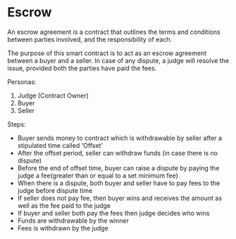# Escrow
An escrow agreement is a contract that outlines the terms and conditions between parties involved, and the responsibility of each.

The purpose of this smart contract is to act as an escrow agreement between a buyer and a seller. 
In case of any dispute, a judge will resolve the issue, provided both the parties have paid the fees. 

Personas:

1. Judge (Contract Owner)
2. Buyer
3. Seller


Steps:

- Buyer sends money to contract which is withdrawable by seller after a stipulated time called 'Offset'
- After the offset period, seller can withdraw funds (in case there is no dispute)
- Before the end of offset time, buyer can  raise a dispute by paying the judge a fee(greater than or equal to a set minimum fee)
- When there is a dispute, both buyer and seller have to pay fees to the judge before dispute time
- If seller does not pay fee, then buyer wins and receives the amount as well as the fee paid to the judge
- If buyer and seller both pay the fees then judge decides who wins
- Funds are withdrawable by the winner
- Fees is withdrawn by the judge
